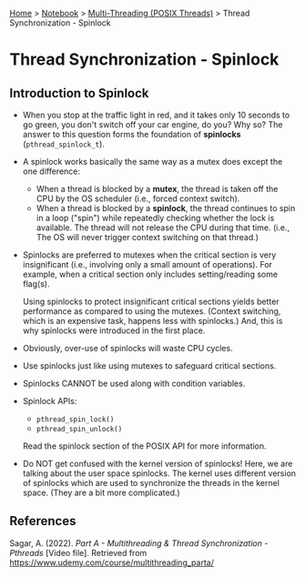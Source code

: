 <a href="../../">Home</a> > <a href="../notebook">Notebook</a> > <a href="./">Multi-Threading (POSIX Threads)</a> > Thread Synchronization - Spinlock

# Thread Synchronization - Spinlock



## Introduction to Spinlock

* When you stop at the traffic light in red, and it takes only 10 seconds to go green, you don't switch off your car engine, do you? Why so? The answer to this question forms the foundation of **spinlocks** (`pthread_spinlock_t`).
* A spinlock works basically the same way as a mutex does except the one difference:
  * When a thread is blocked by a **mutex**, the thread is taken off the CPU by the OS scheduler (i.e., forced context switch).
  * When a thread is blocked by a **spinlock**, the thread continues to spin in a loop ("spin") while repeatedly checking whether the lock is available. The thread will not release the CPU during that time. (i.e., The OS will never trigger context switching on that thread.)

* Spinlocks are preferred to mutexes when the critical section is very insignificant (i.e., involving only a small amount of operations). For example, when a critical section only includes setting/reading some flag(s).

  Using spinlocks to protect insignificant critical sections yields better performance as compared to using the mutexes. (Context switching, which is an expensive task, happens less with spinlocks.) And, this is why spinlocks were introduced in the first place.

* Obviously, over-use of spinlocks will waste CPU cycles.

* Use spinlocks just like using mutexes to safeguard critical sections.

* Spinlocks CANNOT be used along with condition variables.

* Spinlock APIs:

  * `pthread_spin_lock()`
  * `pthread_spin_unlock()`

  Read the spinlock section of the POSIX API for more information.

* Do NOT get confused with the kernel version of spinlocks! Here, we are talking about the user space spinlocks. The kernel uses different version of spinlocks which are used to synchronize the threads in the kernel space. (They are a bit more complicated.)






## References

Sagar, A. (2022). *Part A - Multithreading & Thread Synchronization - Pthreads* [Video file]. Retrieved from  https://www.udemy.com/course/multithreading_parta/

